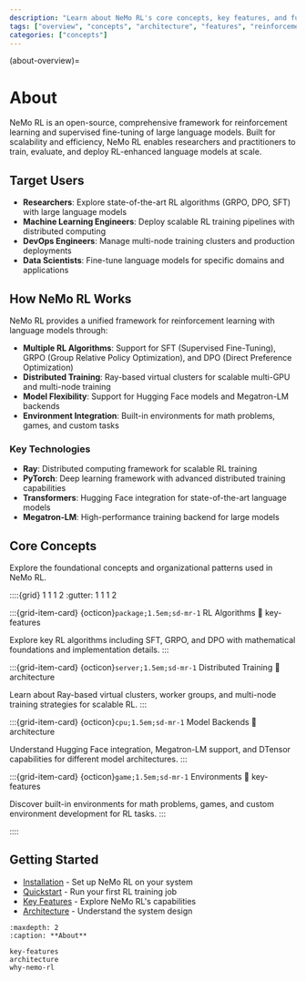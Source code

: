 ```yaml
---
description: "Learn about NeMo RL's core concepts, key features, and fundamental architecture for reinforcement learning with large language models."
tags: ["overview", "concepts", "architecture", "features", "reinforcement learning", "distributed training"]
categories: ["concepts"]
---
```


(about-overview)=
# About

NeMo RL is an open-source, comprehensive framework for reinforcement learning and supervised fine-tuning of large language models. Built for scalability and efficiency, NeMo RL enables researchers and practitioners to train, evaluate, and deploy RL-enhanced language models at scale.

## Target Users

- **Researchers**: Explore state-of-the-art RL algorithms (GRPO, DPO, SFT) with large language models
- **Machine Learning Engineers**: Deploy scalable RL training pipelines with distributed computing
- **DevOps Engineers**: Manage multi-node training clusters and production deployments
- **Data Scientists**: Fine-tune language models for specific domains and applications

## How NeMo RL Works

NeMo RL provides a unified framework for reinforcement learning with language models through:

- **Multiple RL Algorithms**: Support for SFT (Supervised Fine-Tuning), GRPO (Group Relative Policy Optimization), and DPO (Direct Preference Optimization)
- **Distributed Training**: Ray-based virtual clusters for scalable multi-GPU and multi-node training
- **Model Flexibility**: Support for Hugging Face models and Megatron-LM backends
- **Environment Integration**: Built-in environments for math problems, games, and custom tasks

### Key Technologies

- **Ray**: Distributed computing framework for scalable RL training
- **PyTorch**: Deep learning framework with advanced distributed training capabilities
- **Transformers**: Hugging Face integration for state-of-the-art language models
- **Megatron-LM**: High-performance training backend for large models

## Core Concepts

Explore the foundational concepts and organizational patterns used in NeMo RL.

::::{grid} 1 1 1 2
:gutter: 1 1 1 2

:::{grid-item-card} {octicon}`package;1.5em;sd-mr-1` RL Algorithms
:link: key-features

Explore key RL algorithms including SFT, GRPO, and DPO with mathematical foundations and implementation details.
:::

:::{grid-item-card} {octicon}`server;1.5em;sd-mr-1` Distributed Training
:link: architecture

Learn about Ray-based virtual clusters, worker groups, and multi-node training strategies for scalable RL.
:::

:::{grid-item-card} {octicon}`cpu;1.5em;sd-mr-1` Model Backends
:link: architecture

Understand Hugging Face integration, Megatron-LM support, and DTensor capabilities for different model architectures.
:::

:::{grid-item-card} {octicon}`game;1.5em;sd-mr-1` Environments
:link: key-features

Discover built-in environments for math problems, games, and custom environment development for RL tasks.
:::

::::

## Getting Started

- [Installation](../get-started/installation.md) - Set up NeMo RL on your system
- [Quickstart](../get-started/quickstart.md) - Run your first RL training job
- [Key Features](key-features.md) - Explore NeMo RL's capabilities
- [Architecture](architecture.md) - Understand the system design

```{toctree}
:maxdepth: 2
:caption: **About**

key-features
architecture
why-nemo-rl
```

